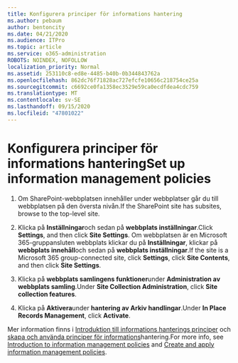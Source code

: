 ```yaml
---
title: Konfigurera principer för informations hantering
ms.author: pebaum
author: bentoncity
ms.date: 04/21/2020
ms.audience: ITPro
ms.topic: article
ms.service: o365-administration
ROBOTS: NOINDEX, NOFOLLOW
localization_priority: Normal
ms.assetid: 253110c8-ed8e-4485-b40b-0b344843762a
ms.openlocfilehash: 862dc76f71828ac727efcfe10656c218754ce25a
ms.sourcegitcommit: c6692ce0fa1358ec3529e59ca0ecdfdea4cdc759
ms.translationtype: MT
ms.contentlocale: sv-SE
ms.lasthandoff: 09/15/2020
ms.locfileid: "47801022"
---
```

# <a name="set-up-information-management-policies"></a><span data-ttu-id="0bb34-102">Konfigurera principer för informations hantering</span><span class="sxs-lookup"><span data-stu-id="0bb34-102">Set up information management policies</span></span>

1. <span data-ttu-id="0bb34-103">Om SharePoint-webbplatsen innehåller under webbplatser går du till webbplatsen på den översta nivån.</span><span class="sxs-lookup"><span data-stu-id="0bb34-103">If the SharePoint site has subsites, browse to the top-level site.</span></span>
    
2. <span data-ttu-id="0bb34-104">Klicka på **Inställningar**och sedan på **webbplats inställningar**.</span><span class="sxs-lookup"><span data-stu-id="0bb34-104">Click **Settings**, and then click **Site Settings**.</span></span> <span data-ttu-id="0bb34-105">Om webbplatsen är en Microsoft 365-gruppansluten webbplats klickar du på **Inställningar**, klickar på **webbplats innehåll**och sedan på **webbplats inställningar**.</span><span class="sxs-lookup"><span data-stu-id="0bb34-105">If the site is a Microsoft 365 group-connected site, click **Settings**, click **Site Contents**, and then click **Site Settings**.</span></span>
    
3. <span data-ttu-id="0bb34-106">Klicka på **webbplats samlingens funktioner**under **Administration av webbplats samling**.</span><span class="sxs-lookup"><span data-stu-id="0bb34-106">Under **Site Collection Administration**, click **Site collection features**.</span></span>
    
4. <span data-ttu-id="0bb34-107">Klicka på **Aktivera**under **hantering av Arkiv handlingar**.</span><span class="sxs-lookup"><span data-stu-id="0bb34-107">Under **In Place Records Management**, click **Activate**.</span></span>
    
<span data-ttu-id="0bb34-108">Mer information finns i [Introduktion till informations hanterings principer](https://go.microsoft.com/fwlink/?linkid=404239) och [skapa och använda principer för informations](https://go.microsoft.com/fwlink/?linkid=2003916)hantering.</span><span class="sxs-lookup"><span data-stu-id="0bb34-108">For more info, see [Introduction to information management policies](https://go.microsoft.com/fwlink/?linkid=404239) and [Create and apply information management policies](https://go.microsoft.com/fwlink/?linkid=2003916).</span></span>
  

